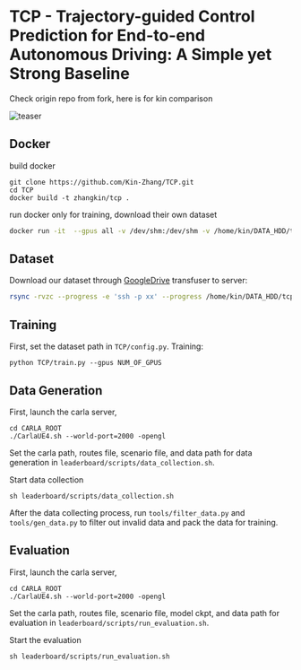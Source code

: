 # TCP - Trajectory-guided Control Prediction for End-to-end Autonomous Driving: A Simple yet Strong Baseline

Check origin repo from fork, here is for kin comparison

![teaser](assets/teaser_.png)

## Docker

build docker

```
git clone https://github.com/Kin-Zhang/TCP.git
cd TCP
docker build -t zhangkin/tcp .
```

run docker only for training, download their own dataset

```bash
docker run -it  --gpus all -v /dev/shm:/dev/shm -v /home/kin/DATA_HDD/tcp_data/tcp_carla_data:/home/kin/tcp/data --name kin_tcp zhangkin/tcp /bin/zsh
```

## Dataset

Download our dataset through [GoogleDrive](https://drive.google.com/file/d/1A6k0KpVHs5eSaqunzbRQR-p0b-915O9R/view?usp=sharing)
transfuser to server:
```bash
rsync -rvzc --progress -e 'ssh -p xx' --progress /home/kin/DATA_HDD/tcp_data/tcp_carla_data kinzhang@xx:~/data
```

## Training

First, set the dataset path in ``TCP/config.py``.
Training:

```
python TCP/train.py --gpus NUM_OF_GPUS
```

## Data Generation

First, launch the carla server,

```
cd CARLA_ROOT
./CarlaUE4.sh --world-port=2000 -opengl
```

Set the carla path, routes file, scenario file, and data path for data generation in ``leaderboard/scripts/data_collection.sh``.

Start data collection

```
sh leaderboard/scripts/data_collection.sh
```

After the data collecting process, run `tools/filter_data.py` and `tools/gen_data.py` to filter out invalid data and pack the data for training.

## Evaluation

First, launch the carla server,

```
cd CARLA_ROOT
./CarlaUE4.sh --world-port=2000 -opengl
```

Set the carla path, routes file, scenario file, model ckpt, and data path for evaluation in ``leaderboard/scripts/run_evaluation.sh``.

Start the evaluation

```
sh leaderboard/scripts/run_evaluation.sh
```

